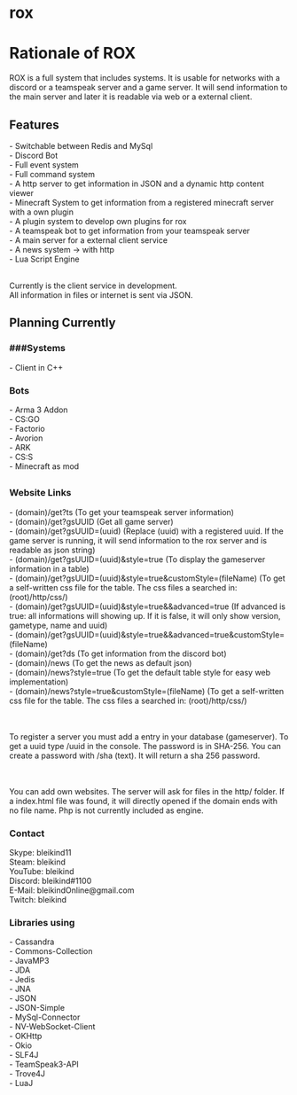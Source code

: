 <h1>rox</h1>

<h1>Rationale of ROX</h1>
ROX is a full system that includes systems. It is usable for networks with a discord or a teamspeak server and a game server.
It will send information to the main server and later it is readable via web or a external client.

<h2>Features</h2>
 - Switchable between Redis and MySql<br>
 - Discord Bot<br>
 - Full event system<br>
 - Full command system<br>
 - A http server to get information in JSON and a dynamic http content viewer<br>
 - Minecraft System to get information from a registered minecraft server with a own plugin<br>
 - A plugin system to develop own plugins for rox<br>
 - A teamspeak bot to get information from your teamspeak server<br>
 - A main server for a external client service<br>
 - A news system -> with http<br>
 - Lua Script Engine<br><br>
 

Currently is the client service in development.<br>
All information in files or internet is sent via JSON.

<h2>Planning Currently</h2>

<h3>###Systems</h3>
 - Client in C++

<h3>Bots</h3>
 - Arma 3 Addon<br>
 - CS:GO<br>
 - Factorio<br>
 - Avorion<br>
 - ARK<br>
 - CS:S<br>
 - Minecraft as mod<br>
 <h2></h2>
 
 <h3>Website Links</h3>
 - (domain)/get?ts                                                  (To get your teamspeak server information)<br>
 - (domain)/get?gsUUID                                              (Get all game server)<br>
 - (domain)/get?gsUUID=(uuid)                                       (Replace (uuid) with a registered uuid. If the game server is running, it will send information to the rox server and is readable as json string)<br>
 - (domain)/get?gsUUID=(uuid)&style=true                            (To display the gameserver information in a table)<br>
 - (domain)/get?gsUUID=(uuid)&style=true&customStyle=(fileName)     (To get a self-written css file for the table. The css files a searched in: (root)/http/css/)<br>
 - (domain)/get?gsUUID=(uuid)&style=true&&advanced=true             (If advanced is true: all informations will showing up. If it is false, it will only show version, gametype, name and uuid)<br>
 - (domain)/get?gsUUID=(uuid)&style=true&&advanced=true&customStyle=(fileName) <br>
 - (domain)/get?ds                                   (To get information from the discord bot)<br>
 - (domain)/news                                     (To get the news as default json)<br>
 - (domain)/news?style=true                          (To get the default table style for easy web implementation)<br>
 - (domain)/news?style=true&customStyle=(fileName)   (To get a self-written css file for the table. The css files a searched in: (root)/http/css/)

 
 <br><br>
 To register a server you must add a entry in your database (gameserver). To get a uuid type /uuid in the console. The password is in SHA-256. You can create a password with /sha (text). It will return a sha 256 password.

 <br><br>
 You can add own websites. The server will ask for files in the http/ folder. If a index.html file was found, it will directly opened if the domain ends with no file name. Php is not currently included as engine.
 
 <h3>Contact</h3>
 Skype: bleikind11 <br>
 Steam: bleikind <br>
 YouTube: bleikind <br>
 Discord: bleikind#1100 <br>
 E-Mail: bleikindOnline@gmail.com <br>
 Twitch: bleikind <br>
 
<h3>Libraries using</h3>
 - Cassandra<br>
 - Commons-Collection<br>
 - JavaMP3<br>
 - JDA<br>
 - Jedis<br>
 - JNA<br>
 - JSON<br>
 - JSON-Simple<br>
 - MySql-Connector<br>
 - NV-WebSocket-Client<br>
 - OKHttp<br>
 - Okio<br>
 - SLF4J<br>
 - TeamSpeak3-API<br>
 - Trove4J<br>
 - LuaJ<br>
 

